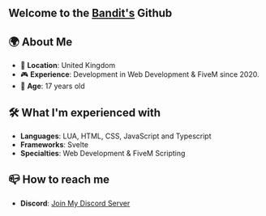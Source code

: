 ## Welcome to the [Bandit's](https://discord.gg/bandit5m) Github

## :earth_africa: About Me

- :round_pushpin: **Location**: United Kingdom
- :video_game: **Experience**: Development in Web Development & FiveM since 2020.
- :handshake: **Age**: 17 years old

## 🛠️ What I'm experienced with
- **Languages**: LUA, HTML, CSS, JavaScript and Typescript
- **Frameworks**: Svelte
- **Specialties**: Web Development & FiveM Scripting

## :mailbox_closed: How to reach me
<!--- **Discord**: [https://discord.gg/zeray](join my Discord Server)!--->
- **Discord**: [Join My Discord Server](https://discord.gg/bandit5m)
